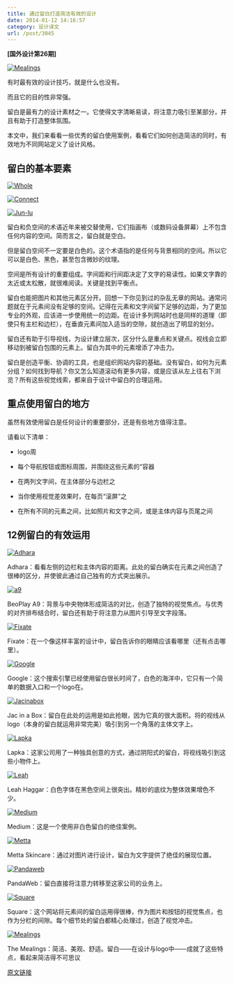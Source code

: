 ```yaml
---
title: 通过留白打造简洁有效的设计
date: 2014-01-12 14:16:57
category: 设计译文
url: /post/3045
---
```


**[国外设计第26期]**

[![Mealings](http://designmodo.com/wp-content/uploads/2013/12/mealings.jpg)](http://www.themealings.com.au/)

有时最有效的设计技巧，就是什么也没有。

而且它的目的性非常强。

留白是最有力的设计素材之一。它使得文字清晰易读，将注意力吸引至某部分，并且有助于打造整体氛围。

本文中，我们来看看一些优秀的留白使用案例，看看它们如何创造简洁的同时，有效地为不同网站定义了设计风格。

## 留白的基本要素

[![Whole](http://designmodo.com/wp-content/uploads/2013/12/whole.jpg)](http://wholedesignstudios.com/)

[![Connect](http://designmodo.com/wp-content/uploads/2013/12/connect.jpg)](http://connectmania.com/)

[![Jun-lu](http://designmodo.com/wp-content/uploads/2013/12/jun-lu.jpg)](http://junlu.co/)

留白和负空间的术语近年来被交替使用，它们指画布（或数码设备屏幕）上不包含任何内容的空间。简而言之，留白就是空白。

但是留白空间不一定要是白色的。这个术语指的是任何与背景相同的空间。所以它可以是白色、黑色，甚至包含微妙的纹理。

空间是所有设计的重要组成。字间距和行间距决定了文字的易读性。如果文字靠的太近或太松散，就很难阅读。关键是找到平衡点。

留白也能把图片和其他元素区分开。回想一下你见到过的杂乱无章的网站。通常问题就在于元素间没有足够的空间。记得在元素和文字间留下足够的边距，为了更加专业的外观，应该进一步使用统一的边距。在设计多列网站时也是同样的道理（即使只有主栏和边栏），在垂直元素间加入适当的空隙，就创造出了明显的划分。

留白还有助于引导视线，为设计建立层次，区分什么是重点和关键点。视线会立即移动到被留白包围的元素上。留白为其中的元素增添了冲击力。

留白是创造平衡、协调的工具，也是组织网站内容的基础。没有留白，如何为元素分组？如何找到导航？你又怎么知道滚动有更多内容，或是应该从左上往右下浏览？所有这些视觉线索，都来自于设计中留白的合理运用。

## 重点使用留白的地方

虽然有效使用留白是任何设计的重要部分，还是有些地方值得注意。

请看以下清单：

*   logo周

*   每个导航按钮或图标周围，并围绕这些元素的“容器

*   在两列文字间，在主体部分与边栏之

*   当你使用视觉差效果时，在每页“滚屏”之

*   在所有不同的元素之间，比如照片和文字之间，或是主体内容与页尾之间

## 12例留白的有效运用

[![Adhara](http://designmodo.com/wp-content/uploads/2013/12/adhara.jpg)](http://www.adharany.com/)

Adhara：看看左侧的边栏和主体内容的距离。此处的留白确实在元素之间创造了很棒的区分，并使彼此通过自己独有的方式突出展示。

[![a9](http://designmodo.com/wp-content/uploads/2013/12/a9.jpg)](http://www.beoplay.com/Products/BeoplayA9#magic-touch)

BeoPlay A9：背景与中央物体形成简洁的对比，创造了独特的视觉焦点。与优秀的对齐排布结合时，留白还有助于将注意力从图片引导至文字段落。

[![Fixate](http://designmodo.com/wp-content/uploads/2013/12/fixate.jpg)](http://fixate.it/)

Fixate：在一个像这样丰富的设计中，留白告诉你的眼睛应该看哪里（还有点击哪里）。

[![Google](http://designmodo.com/wp-content/uploads/2013/12/google.jpg)](https://www.google.com/)

Google：这个搜索引擎已经使用留白很长时间了，白色的海洋中，它只有一个简单的数据入口和一个logo在。

[![Jacinabox](http://designmodo.com/wp-content/uploads/2013/12/jac.jpg)](http://jacinabox.com.au/)

Jac in a Box：留白在此处的运用是如此抢眼，因为它真的很大面积。将的视线从logo（本身的留白就运用非常完美）吸引到另一个角落的主体文字上。

[![Lapka](http://designmodo.com/wp-content/uploads/2013/12/lapka.jpg)](https://mylapka.com/)

Lapka：这家公司用了一种独具创意的方式，通过阴阳式的留白，将视线吸引到这些小物件上。

[![Leah](http://designmodo.com/wp-content/uploads/2013/12/leah.jpg)](http://leahhaggar.com/)

Leah Haggar：白色字体在黑色空间上很突出。精妙的底纹为整体效果增色不少。

[![Medium](http://designmodo.com/wp-content/uploads/2013/12/medium.jpg)](http://thisismedium.com/)

Medium：这是一个使用非白色留白的绝佳案例。

[![Metta](http://designmodo.com/wp-content/uploads/2013/12/metta.jpg)](http://www.mettaskincare.com/)

Metta Skincare：通过对图片进行设计，留白为文字提供了绝佳的展现位置。

[![Pandaweb](http://designmodo.com/wp-content/uploads/2013/12/pandaweb.jpg)](http://www.pandaweb.us/)

PandaWeb：留白直接将注意力转移至这家公司的业务上。

[![Square](http://designmodo.com/wp-content/uploads/2013/12/square1.jpg)](https://squareup.com/)

Square：这个网站将元素间的留白运用得很棒，作为图片和按钮的视觉焦点，也作为分栏的间隙。每个细节处的留白都精心处理过，创造了视觉冲击。

[![Mealings](http://designmodo.com/wp-content/uploads/2013/12/mealings.jpg)](http://www.themealings.com.au/)

The Mealings：简洁、美观、舒适。留白——在设计与logo中——成就了这些特点，看起来简洁得不可思议

[原文链接](http://designmodo.com/space-design/)